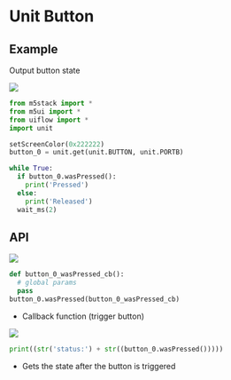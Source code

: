 # Unit Button

## Example

Output button state

<img class="blockly_svg" src="https://m5stack.oss-cn-shenzhen.aliyuncs.com/resource/docs/static/assets/img/uiflow/blockly/unit/button/uiflow_block_example.svg">

```python
from m5stack import *
from m5ui import *
from uiflow import *
import unit

setScreenColor(0x222222)
button_0 = unit.get(unit.BUTTON, unit.PORTB)

while True:
  if button_0.wasPressed():
    print('Pressed')
  else:
    print('Released')
  wait_ms(2)
```

## API

<img class="blockly_svg" src="https://m5stack.oss-cn-shenzhen.aliyuncs.com/resource/docs/static/assets/img/uiflow/blockly/unit/button/uiflow_block_unit_button_callback.svg">

```python
def button_0_wasPressed_cb():
  # global params
  pass
button_0.wasPressed(button_0_wasPressed_cb)

```

- Callback function (trigger button)

<img class="blockly_svg" src="https://m5stack.oss-cn-shenzhen.aliyuncs.com/resource/docs/static/assets/img/uiflow/blockly/unit/button/uiflow_block_unit_button_state.svg">

```python
print((str('status:') + str((button_0.wasPressed()))))
```

- Gets the state after the button is triggered

